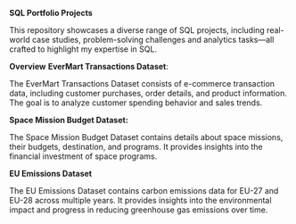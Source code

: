**SQL Portfolio Projects**

This repository showcases a diverse range of SQL projects, including real-world case studies, problem-solving challenges and  analytics tasks—all crafted to highlight my expertise in SQL.

**Overview**
**EverMart Transactions Dataset**:

The EverMart Transactions Dataset consists of e-commerce transaction data, including customer purchases, order details, and product information. The goal is to analyze customer spending behavior and sales trends.

**Space Mission Budget Dataset:**

The Space Mission Budget Dataset contains details about space missions, their budgets, destination, and programs. It provides insights into the financial investment of space programs.

**EU Emissions Dataset**

The EU Emissions Dataset contains carbon emissions data for EU-27 and EU-28 across multiple years. It provides insights into the environmental impact and progress in reducing greenhouse gas emissions over time.
